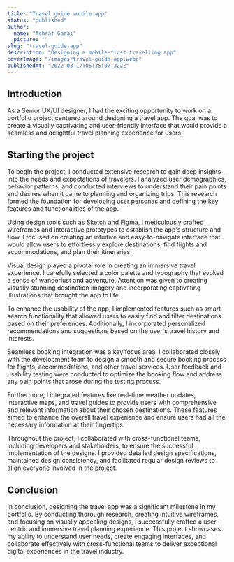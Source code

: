 ```yaml
---
title: "Travel guide mobile app"
status: "published"
author:
  name: "Achraf Garai"
  picture: ""
slug: "travel-guide-app"
description: "Designing a mobile-first travelling app"
coverImage: "/images/travel-guide-app.webp"
publishedAt: "2022-03-17T05:35:07.322Z"
---
```


## Introduction

As a Senior UX/UI designer, I had the exciting opportunity to work on a portfolio project centered around designing a travel app. The goal was to create a visually captivating and user-friendly interface that would provide a seamless and delightful travel planning experience for users.

## Starting the project

To begin the project, I conducted extensive research to gain deep insights into the needs and expectations of travelers. I analyzed user demographics, behavior patterns, and conducted interviews to understand their pain points and desires when it came to planning and organizing trips. This research formed the foundation for developing user personas and defining the key features and functionalities of the app.

Using design tools such as Sketch and Figma, I meticulously crafted wireframes and interactive prototypes to establish the app's structure and flow. I focused on creating an intuitive and easy-to-navigate interface that would allow users to effortlessly explore destinations, find flights and accommodations, and plan their itineraries.

Visual design played a pivotal role in creating an immersive travel experience. I carefully selected a color palette and typography that evoked a sense of wanderlust and adventure. Attention was given to creating visually stunning destination imagery and incorporating captivating illustrations that brought the app to life.

To enhance the usability of the app, I implemented features such as smart search functionality that allowed users to easily find and filter destinations based on their preferences. Additionally, I incorporated personalized recommendations and suggestions based on the user's travel history and interests.

Seamless booking integration was a key focus area. I collaborated closely with the development team to design a smooth and secure booking process for flights, accommodations, and other travel services. User feedback and usability testing were conducted to optimize the booking flow and address any pain points that arose during the testing process.

Furthermore, I integrated features like real-time weather updates, interactive maps, and travel guides to provide users with comprehensive and relevant information about their chosen destinations. These features aimed to enhance the overall travel experience and ensure users had all the necessary information at their fingertips.

Throughout the project, I collaborated with cross-functional teams, including developers and stakeholders, to ensure the successful implementation of the designs. I provided detailed design specifications, maintained design consistency, and facilitated regular design reviews to align everyone involved in the project.

## Conclusion

In conclusion, designing the travel app was a significant milestone in my portfolio. By conducting thorough research, creating intuitive wireframes, and focusing on visually appealing designs, I successfully crafted a user-centric and immersive travel planning experience. This project showcases my ability to understand user needs, create engaging interfaces, and collaborate effectively with cross-functional teams to deliver exceptional digital experiences in the travel industry.
